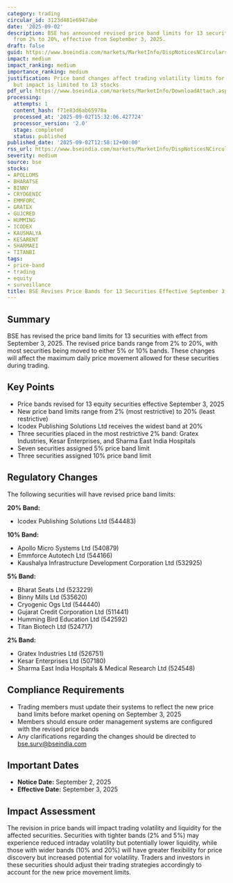 ```yaml
---
category: trading
circular_id: 3123d481e6947abe
date: '2025-09-02'
description: BSE has announced revised price band limits for 13 securities ranging
  from 2% to 20%, effective from September 3, 2025.
draft: false
guid: https://www.bseindia.com/markets/MarketInfo/DispNoticesNCirculars.aspx?Noticeid={F9D81AE9-31A0-4184-A13D-0C97AD64FBA1}&noticeno=20250902-44&dt=09/02/2025&icount=44&totcount=57&flag=0
impact: medium
impact_ranking: medium
importance_ranking: medium
justification: Price band changes affect trading volatility limits for specific securities
  but impact is limited to 13 stocks
pdf_url: https://www.bseindia.com/markets/MarketInfo/DownloadAttach.aspx?id=20250902-44&attachedId=
processing:
  attempts: 1
  content_hash: f71e83d6ab65978a
  processed_at: '2025-09-02T15:32:06.427724'
  processor_version: '2.0'
  stage: completed
  status: published
published_date: '2025-09-02T12:58:12+00:00'
rss_url: https://www.bseindia.com/markets/MarketInfo/DispNoticesNCirculars.aspx?Noticeid={F9D81AE9-31A0-4184-A13D-0C97AD64FBA1}&noticeno=20250902-44&dt=09/02/2025&icount=44&totcount=57&flag=0
severity: medium
source: bse
stocks:
- APOLLOMS
- BHARATSE
- BINNY
- CRYOGENIC
- EMMFORC
- GRATEX
- GUJCRED
- HUMMING
- ICODEX
- KAUSHALYA
- KESARENT
- SHARMAEI
- TITANBI
tags:
- price-band
- trading
- equity
- surveillance
title: BSE Revises Price Bands for 13 Securities Effective September 3, 2025
---
```


## Summary

BSE has revised the price band limits for 13 securities with effect from September 3, 2025. The revised price bands range from 2% to 20%, with most securities being moved to either 5% or 10% bands. These changes will affect the maximum daily price movement allowed for these securities during trading.

## Key Points

- Price bands revised for 13 equity securities effective September 3, 2025
- New price band limits range from 2% (most restrictive) to 20% (least restrictive)
- Icodex Publishing Solutions Ltd receives the widest band at 20%
- Three securities placed in the most restrictive 2% band: Gratex Industries, Kesar Enterprises, and Sharma East India Hospitals
- Seven securities assigned 5% price band limit
- Three securities assigned 10% price band limit

## Regulatory Changes

The following securities will have revised price band limits:

**20% Band:**
- Icodex Publishing Solutions Ltd (544483)

**10% Band:**
- Apollo Micro Systems Ltd (540879)
- Emmforce Autotech Ltd (544166)
- Kaushalya Infrastructure Development Corporation Ltd (532925)

**5% Band:**
- Bharat Seats Ltd (523229)
- Binny Mills Ltd (535620)
- Cryogenic Ogs Ltd (544440)
- Gujarat Credit Corporation Ltd (511441)
- Humming Bird Education Ltd (542592)
- Titan Biotech Ltd (524717)

**2% Band:**
- Gratex Industries Ltd (526751)
- Kesar Enterprises Ltd (507180)
- Sharma East India Hospitals & Medical Research Ltd (524548)

## Compliance Requirements

- Trading members must update their systems to reflect the new price band limits before market opening on September 3, 2025
- Members should ensure order management systems are configured with the revised price bands
- Any clarifications regarding the changes should be directed to bse.surv@bseindia.com

## Important Dates

- **Notice Date:** September 2, 2025
- **Effective Date:** September 3, 2025

## Impact Assessment

The revision in price bands will impact trading volatility and liquidity for the affected securities. Securities with tighter bands (2% and 5%) may experience reduced intraday volatility but potentially lower liquidity, while those with wider bands (10% and 20%) will have greater flexibility for price discovery but increased potential for volatility. Traders and investors in these securities should adjust their trading strategies accordingly to account for the new price movement limits.
